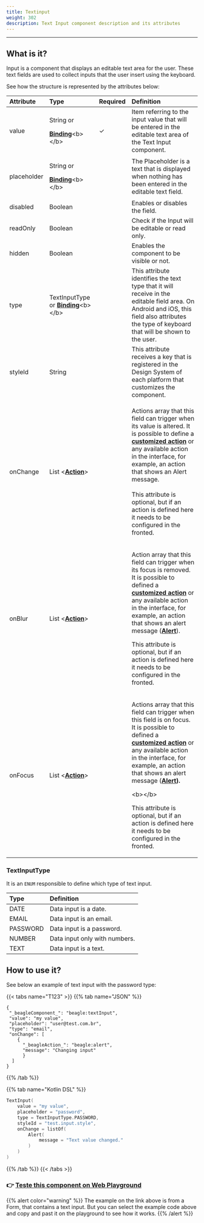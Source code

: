 ```yaml
---
title: Textinput
weight: 302
description: Text Input component description and its attributes
---
```


---

## What is it? 

Input is a component that displays an editable text area for the user. These text fields are used to collect inputs that the user insert using the keyboard. 

See how the structure is represented by the attributes below:

<table>
  <thead>
    <tr>
      <th style="text-align:left"><b>Attribute</b>
      </th>
      <th style="text-align:left"><b>Type</b>
      </th>
      <th style="text-align:left">Required</th>
      <th style="text-align:left"><b>Definition</b>
      </th>
    </tr>
  </thead>
  <tbody>
    <tr>
      <td style="text-align:left">value</td>
      <td style="text-align:left">
        <p>String or</p>
        <p><a href="https://docs.usebeagle.io/v/v1.0-en/api/context#bindings"><b>Binding</b></a>&lt;b&gt;&lt;/b&gt;</p>
      </td>
      <td style="text-align:left">&#x2713;</td>
      <td style="text-align:left">Item referring to the input value that will be entered in the editable
        text area of the Text Input component.</td>
    </tr>
    <tr>
      <td style="text-align:left">placeholder</td>
      <td style="text-align:left">
        <p>String or</p>
        <p><a href="https://docs.usebeagle.io/v/v1.0-en/api/context#bindings"><b>Binding</b></a>&lt;b&gt;&lt;/b&gt;</p>
      </td>
      <td style="text-align:left"></td>
      <td style="text-align:left">The Placeholder is a text that is displayed when nothing has been entered
        in the editable text field.</td>
    </tr>
    <tr>
      <td style="text-align:left">disabled</td>
      <td style="text-align:left">Boolean</td>
      <td style="text-align:left"></td>
      <td style="text-align:left">Enables or disables the field.</td>
    </tr>
    <tr>
      <td style="text-align:left">readOnly</td>
      <td style="text-align:left">Boolean</td>
      <td style="text-align:left"></td>
      <td style="text-align:left">Check if the Input will be editable or read only.</td>
    </tr>
    <tr>
      <td style="text-align:left">hidden</td>
      <td style="text-align:left">Boolean</td>
      <td style="text-align:left"></td>
      <td style="text-align:left">Enables the component to be visible or not.</td>
    </tr>
    <tr>
      <td style="text-align:left">type</td>
      <td style="text-align:left">TextInputType or <a href="../../context/#bindings"><b>Binding</b></a>&lt;b&gt;&lt;/b&gt;</td>
      <td
      style="text-align:left"></td>
        <td style="text-align:left">This attribute identifies the text type that it will receive in the editable
          field area. On Android and iOS, this field also attributes the type of
          keyboard that will be shown to the user.</td>
    </tr>
    <tr>
      <td style="text-align:left">styleId</td>
      <td style="text-align:left">String</td>
      <td style="text-align:left"></td>
      <td style="text-align:left">This attribute receives a key that is registered in the Design System
        of each platform that customizes the component.</td>
    </tr>
    <tr>
      <td style="text-align:left">onChange</td>
      <td style="text-align:left">List &lt;<a href="../../actions/"><b>Action</b></a>&gt;</td>
      <td style="text-align:left"></td>
      <td style="text-align:left">
        <p>Actions array that this field can trigger when its value is altered. It
          is possible to define a <a href="https://docs.usebeagle.io/v/v1.0-en/resources/customization/beagle-para-web/customized-actions"><b>customized action</b></a><b> </b>or
          any available action in the interface, for example, an action that shows
          an Alert message. <b><br /><br /></b>This attribute is optional, but if
          an action is defined here it needs to be configured in the fronted.</p>
        <p></p>
      </td>
    </tr>
    <tr>
      <td style="text-align:left">onBlur</td>
      <td style="text-align:left">List &lt;<a href="https://docs.usebeagle.io/v/v1.0-en/api/actions"><b>Action</b></a>&gt;</td>
      <td
      style="text-align:left"></td>
        <td style="text-align:left">
          <p>Action array that this field can trigger when its focus is removed. It
            is possible to defined a <a href="https://docs.usebeagle.io/v/v1.0-en/resources/customization/beagle-para-web/customized-actions"><b>customized action</b></a><b> </b>or
            any available action in the interface, for example, an action that shows
            an alert message (<a href="../../actions/alert"><b>Alert</b></a>).</p>
          <p></p>
          <p>This attribute is optional, but if an action is defined here it needs
            to be configured in the fronted.</p>
        </td>
    </tr>
    <tr>
      <td style="text-align:left">onFocus</td>
      <td style="text-align:left">List &lt;<a href="https://docs.usebeagle.io/v/v1.0-en/api/actions"><b>Action</b></a>&gt;</td>
      <td
      style="text-align:left"></td>
        <td style="text-align:left">
          <p>Actions array that this field can trigger when this field is on focus.
            It is possible to defined a <a href="https://docs.usebeagle.io/v/v1.0-en/resources/customization/beagle-para-web/customized-actions"><b>customized action</b></a><b> </b>or
            any available action in the interface, for example, an action that shows
            an alert message (<a href="../../actions/alert"><b>Alert</b></a><b>). </b>
          </p>
          <p>&lt;b&gt;&lt;/b&gt;</p>
          <p>This attribute is optional, but if an action is defined here it needs
            to be configured in the fronted.</p>
        </td>
    </tr>
  </tbody>
</table>

### TextInputType

It is an `ENUM` responsible to define which type of text input. 

| Type | Definition |
| :--- | :--- |
| DATE | Data input is a date.  |
| EMAIL | Data input is an email.  |
| PASSWORD | Data input is a password.  |
| NUMBER | Data input only with numbers. |
| TEXT | Data input is a text. |

## How to use it? 

See below an example of text input with the password type: 

{{< tabs name="T123" >}}
{{% tab name="JSON" %}}
```text
{
 "_beagleComponent_": "beagle:textInput",
 "value": "my value",
 "placeholder": "user@test.com.br",
 "type": "email",
 "onChange": [
    {
      "_beagleAction_": "beagle:alert",
      "message": "Changing input"
      }
  ]
}
```
{{% /tab %}}

{{% tab name="Kotlin DSL" %}}
```kotlin
TextInput(
    value = "my value", 
    placeholder = "password", 
    type = TextInputType.PASSWORD, 
    styleId = "test.input.style",
    onChange = listOf(
        Alert(
            message = "Text value changed."
        )
    )
)
```
{{% /tab %}}
{{< /tabs >}}

### 👉 [Teste this component on Web Playground](https://beagle-playground.netlify.app/#/demo/default-components/simpleform.json)

{{% alert color="warning" %}}
The example on the link above is from a Form, that contains a text input. But you can select the example code above and copy and past it on the playground to see how it works.
{{% /alert %}}
